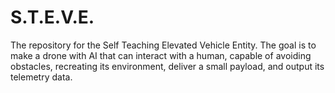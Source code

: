 # S.T.E.V.E.


The repository for the Self Teaching Elevated Vehicle Entity. The goal is to make a drone with AI that can interact with a human, capable of avoiding obstacles, recreating its environment, deliver a small payload, and output its telemetry data.
